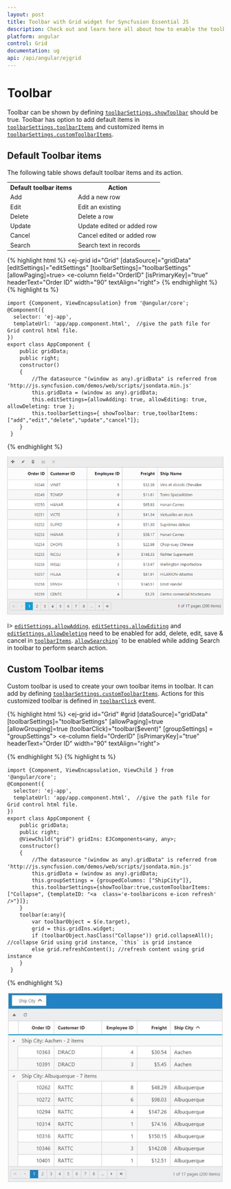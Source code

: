 ```yaml
---
layout: post
title: Toolbar with Grid widget for Syncfusion Essential JS
description: Check out and learn here all about how to enable the toolbar and its actions of Syncfusion Angular Grid and much more details.
platform: angular
control: Grid
documentation: ug
api: /api/angular/ejgrid
---
```

# Toolbar

Toolbar can be shown by defining [`toolbarSettings.showToolbar`](https://help.syncfusion.com/api/angular/ejgrid#members:toolbarsettings-showtoolbar "showToolbar") should be true. Toolbar has option to add default items in [`toolbarSettings.toolbarItems`](https://help.syncfusion.com/api/angular/ejgrid#members:toolbarsettings-toolbaritems "toolbarItems") and customized items in [`toolbarSettings.customToolbarItems`](https://help.syncfusion.com/api/angular/ejgrid#members:toolbarsettings-customtoolbaritems "customToolbarItems").

## Default Toolbar items

The following table shows default toolbar items and its action. 

<table>
<tr>
<th>
Default toolbar items</th><th>
Action</th></tr>
<tr>
<td>
Add</td><td>
Add a new row</td></tr>
<tr>
<td>
Edit</td><td>
Edit an existing</td></tr>
<tr>
<td>
Delete</td><td>
Delete a row</td></tr>
<tr>
<td>
Update</td><td>
Update edited or added row</td></tr>
<tr>
<td>
Cancel</td><td>
Cancel edited or added row</td></tr>
<tr>
<td>
Search</td><td>
Search text in records</td></tr>
</table>


{% highlight html %}
<ej-grid id="Grid" [dataSource]="gridData" [editSettings]="editSettings" [toolbarSettings]="toolbarSettings" [allowPaging]=true>
    <e-columns>
        <e-column field="OrderID" [isPrimaryKey]="true" headerText="Order ID" width="90" textAlign="right"></e-column>
        <e-column field="CustomerID" headerText= 'Customer ID' width= 90></e-column>
        <e-column field="EmployeeID" headerText='Employee ID' editType="dropdownedit" textAlign="right" width="80"></e-column>
        <e-column field="Freight" headerText= 'Freight' textAlign="right" editType= "numericedit" width="80" format= "{0:C}" ></e-column>
        <e-column field="ShipName" headerText='Ship Name' width="150"  ></e-column>
    </e-columns>
</ej-grid>
{% endhighlight %}
{% highlight ts %}

    import {Component, ViewEncapsulation} from '@angular/core';
    @Component({
      selector: 'ej-app',
      templateUrl: 'app/app.component.html',  //give the path file for Grid control html file.
    })
    export class AppComponent {
        public gridData;
        public right;
    	constructor()
        {
            //The datasource "(window as any).gridData" is referred from 'http://js.syncfusion.com/demos/web/scripts/jsondata.min.js'
            this.gridData = (window as any).gridData;
            this.editSettings={allowAdding: true, allowEditing: true, allowDeleting: true };
            this.toolbarSettings={ showToolbar: true,toolbarItems: ["add","edit","delete","update","cancel"]};
        }
     }

{% endhighlight %}


![Default toolbar items.](Toolbar_images/Toolbar_img1.png)


I> [`editSettings.allowAdding`](https://help.syncfusion.com/api/angular/ejgrid#members:editsettings-allowadding "allowAdding"), [`editSettings.allowEditing`](https://help.syncfusion.com/api/angular/ejgrid#members:editsettings-allowediting "allowEditing") and [`editSettings.allowDeleting`](https://help.syncfusion.com/api/angular/ejgrid#members:editsettings-allowdeleting "allowdeleting") need to be enabled for add, delete, edit, save & cancel in [`toolbarItems`](https://help.syncfusion.com/api/angular/ejgrid#members:toolbarsettings-toolbaritems "toolbaritems"). [`allowSearching`](https://help.syncfusion.com/api/angular/ejgrid#members:allowsearching "allowsearching")` to be enabled while adding Search in toolbar to perform search action.

## Custom Toolbar items

Custom toolbar is used to create your own toolbar items in toolbar. It can add by defining [`toolbarSettings.customToolbarItems`](https://help.syncfusion.com/api/angular/ejgrid#members:toolbarsettings-customtoolbaritems "customToolbarItems").  Actions for this customized toolbar is defined in [`toolbarClick`](https://help.syncfusion.com/api/angular/ejgrid#events:toolbarclick "toolbarclick") event.

{% highlight html %}
<ej-grid id="Grid" #grid [dataSource]="gridData" [toolbarSettings]="toolbarSettings" [allowPaging]=true [allowGrouping]=true (toolbarClick)="toolbar($event)" [groupSettings] = "groupSettings">
    <e-columns>
        <e-column field="OrderID" [isPrimaryKey]="true" headerText="Order ID" width="90" textAlign="right"></e-column>
        <e-column field="CustomerID" headerText= 'Customer ID' width= 90></e-column>
        <e-column field="EmployeeID" headerText='Employee ID' editType="dropdownedit" textAlign="right" width="80"></e-column>
        <e-column field="Freight" headerText= 'Freight' textAlign="right" editType= "numericedit" width="80" format= "{0:C}" ></e-column>
        <e-column field="ShipName" headerText='Ship Name' width="150"  ></e-column>
    </e-columns>
</ej-grid>

<style type="text/css" class="cssStyles">
  .refresh:before {
        content: "\e677";
  }
  .Collapse:before {
        content: "\e625";
  }
</style>

{% endhighlight %}
{% highlight ts %}

    import {Component, ViewEncapsulation, ViewChild } from '@angular/core';
    @Component({
      selector: 'ej-app',
      templateUrl: 'app/app.component.html',  //give the path file for Grid control html file.
    })
    export class AppComponent {
        public gridData;
        public right;
        @ViewChild("grid") gridIns: EJComponents<any, any>;  
    	constructor()
        {
            //The datasource "(window as any).gridData" is referred from 'http://js.syncfusion.com/demos/web/scripts/jsondata.min.js'
            this.gridData = (window as any).gridData;
            this.groupSettings = {groupedColumns: ["ShipCity"]},
            this.toolbarSettings={showToolbar:true,customToolbarItems:["Collapse", {templateID: "<a  class='e-toolbaricons e-icon refresh' />"}]};
        }
        toolbar(e:any){
            var toolbarObject = $(e.target),
            grid = this.gridIns.widget;
            if (toolbarObject.hasClass("Collapse")) grid.collapseAll(); //collapse Grid using grid instance, `this` is grid instance
            else grid.refreshContent(); //refresh content using grid instance
        }
     }

{% endhighlight %}

![Custom toolbar.](Toolbar_images/Toolbar_img2.jpeg)


